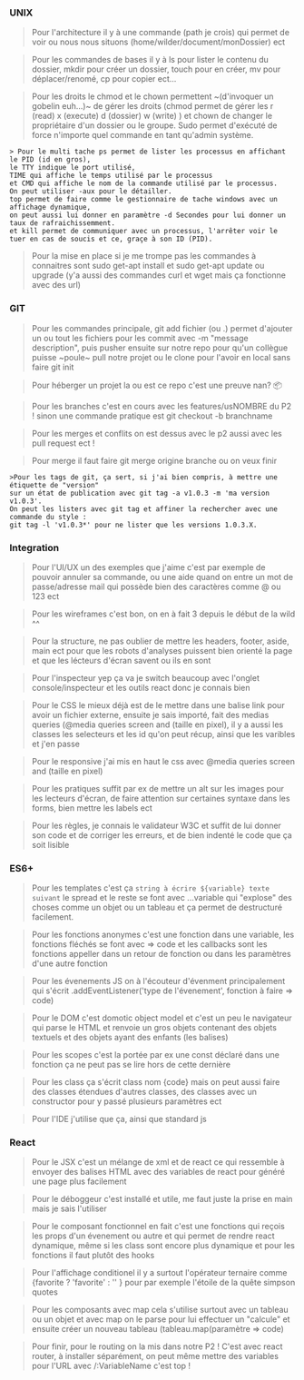 ### UNIX

> Pour l'architecture il y à une commande (path je crois) qui permet de voir ou nous nous situons (home/wilder/document/monDossier) ect

> Pour les commandes de bases il y à ls pour lister le contenu du dossier, mkdir pour créer un dossier, touch pour en créer, mv pour déplacer/renomé, cp pour copier ect...

> Pour les droits le chmod et le chown permettent ~(d'invoquer un gobelin euh...)~ de gérer les droits (chmod permet de gérer les r (read) x (execute) d (dossier) w (write) ) et chown de changer le propriétaire d'un dossier ou le groupe. Sudo permet d'exécuté de force n'importe quel commande en tant qu'admin système.

    > Pour le multi tache ps permet de lister les processus en affichant le PID (id en gros),
    le TTY indique le port utilisé, 
    TIME qui affiche le temps utilisé par le processus 
    et CMD qui affiche le nom de la commande utilisé par le processus. 
    On peut utiliser -aux pour le détailler. 
    top permet de faire comme le gestionnaire de tache windows avec un affichage dynamique, 
    on peut aussi lui donner en paramètre -d Secondes pour lui donner un taux de rafraichissemment.
    et kill permet de communiquer avec un processus, l'arrêter voir le tuer en cas de soucis et ce, graçe à son ID (PID).

> Pour la mise en place si je me trompe pas les commandes à connaitres sont sudo get-apt install et sudo get-apt update ou upgrade (y'a aussi des commandes curl et wget mais ça fonctionne avec des url)

### GIT

>Pour les commandes principale, git add fichier (ou .) permet d'ajouter un ou tout les fichiers pour les commit avec -m "message description", puis pusher ensuite sur notre repo pour qu'un collègue puisse ~poule~ pull notre projet ou le clone pour l'avoir en local sans faire git init

>Pour héberger un projet la ou est ce repo c'est une preuve nan? :package: 

>Pour les branches c'est en cours avec les features/usNOMBRE du P2 ! sinon une commande pratique est git checkout -b branchname

>Pour les merges et conflits on est dessus avec le p2 aussi avec les pull request ect !

>Pour merge il faut faire git merge origine branche ou on veux finir

    >Pour les tags de git, ça sert, si j'ai bien compris, à mettre une étiquette de "version" 
    sur un état de publication avec git tag -a v1.0.3 -m 'ma version v1.0.3'. 
    On peut les listers avec git tag et affiner la rechercher avec une commande du style : 
    git tag -l 'v1.0.3*' pour ne lister que les versions 1.0.3.X.

### Integration

>Pour l'UI/UX un des exemples que j'aime c'est par exemple de pouvoir annuler sa commande, ou une aide quand on entre un mot de passe/adresse mail qui possède bien des caractères comme @ ou 123 ect

>Pour les wireframes c'est bon, on en à fait 3 depuis le début de la wild ^^

>Pour la structure, ne pas oublier de mettre les headers, footer, aside, main ect pour que les robots d'analyses puissent bien orienté la page et que les lécteurs d'écran savent ou ils en sont

>Pour l'inspecteur yep ça va je switch beaucoup avec l'onglet console/inspecteur et les outils react donc je connais bien

>Pour le CSS le mieux déjà est de le mettre dans une balise link pour avoir un fichier externe, ensuite je sais importé, fait des medias queries (@media queries screen and (taille en pixel), il y a aussi les classes les selecteurs et les id qu'on peut récup, ainsi que les varibles et j'en passe

>Pour le responsive j'ai mis en haut le css avec @media queries screen and (taille en pixel)

>Pour les pratiques suffit par ex de mettre un alt sur les images pour les lecteurs d'écran, de faire attention sur certaines syntaxe dans les forms, bien mettre les labels ect

>Pour les règles, je connais le validateur W3C et suffit de lui donner son code et de corriger les erreurs, et de bien indenté le code que ça soit lisible

### ES6+

>Pour les templates c'est ça `string à écrire ${variable} texte suivant` le spread et le reste se font avec ...variable qui "explose" des choses comme un objet ou un tableau et ça permet de destructuré facilement.

>Pour les fonctions anonymes c'est une fonction dans une variable, les fonctions fléchés se font avec => code et les callbacks sont les fonctions appeller dans un retour de fonction ou dans les paramètres d'une autre fonction

>Pour les évenements JS on à l'écouteur d'évenment principalement qui s'écrit .addEventListener('type de l'évenement', fonction à faire => code)

>Pour le DOM c'est domotic object model et c'est un peu le navigateur qui parse le HTML et renvoie un gros objets contenant des objets textuels et des objets ayant des enfants (les balises)

>Pour les scopes c'est la portée par ex une const déclaré dans une fonction ça ne peut pas se lire hors de cette dernière

>Pour les class ça s'écrit class nom {code} mais on peut aussi faire des classes étendues d'autres classes, des classes avec un constructor pour y passé plusieurs paramètres ect

>Pour l'IDE j'utilise que ça, ainsi que standard js 

 ### React

>Pour le JSX c'est un mélange de xml et de react ce qui ressemble à envoyer des balises HTML avec des variables de react pour généré une page plus facilement

>Pour le déboggeur c'est installé et utile, me faut juste la prise en main mais je sais l'utiliser

>Pour le composant fonctionnel en fait c'est une fonctions qui reçois les props d'un évenement ou autre et qui permet de rendre react dynamique, même si les class sont encore plus dynamique et pour les fonctions il faut plutôt des hooks 

>Pour l'affichage conditionel il y a surtout l'opérateur ternaire comme {favorite ? 'favorite' : '' } pour par exemple l'étoile de la quête simpson quotes

>Pour les composants avec map cela s'utilise surtout avec un tableau ou un objet et avec map on le parse pour lui effectuer un "calcule" et ensuite créer un nouveau tableau (tableau.map(paramètre => code)

>Pour finir, pour le routing on la mis dans notre P2 ! C'est avec react router, à installer séparément, on peut même mettre des variables pour l'URL avec /:VariableName c'est top !
